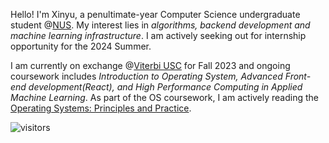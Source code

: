 Hello! I'm Xinyu, a penultimate-year Computer Science undergraduate student @[NUS](https://www.comp.nus.edu.sg/). My interest lies in *algorithms, backend development and machine learning infrastructure*. I am actively seeking out for internship opportunity for the 2024 Summer.

I am currently on exchange @[Viterbi USC](https://www.cs.usc.edu/) for Fall 2023 and ongoing coursework includes *Introduction to Operating System, Advanced Front-end development(React), and High Performance Computing in Applied Machine Learning*. As part of the OS coursework, I am actively reading the [Operating Systems: Principles and Practice](https://ospp.cs.washington.edu/).



![visitors](https://visitor-badge.laobi.icu/badge?page_id=Echomo-Xinyu)
